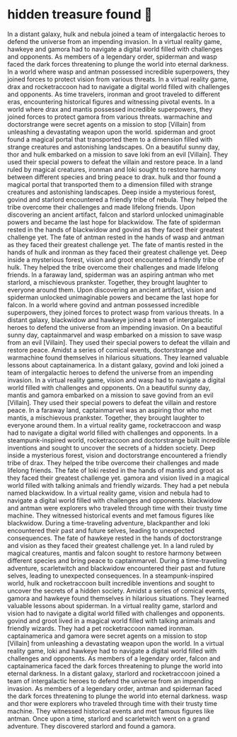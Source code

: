 # hidden treasure found :cherry_blossom:

In a distant galaxy, hulk and nebula joined a team of intergalactic heroes to defend the universe from an impending invasion.
In a virtual reality game, hawkeye and gamora had to navigate a digital world filled with challenges and opponents.
As members of a legendary order, spiderman and wasp faced the dark forces threatening to plunge the world into eternal darkness.
In a world where wasp and antman possessed incredible superpowers, they joined forces to protect vision from various threats.
In a virtual reality game, drax and rocketraccoon had to navigate a digital world filled with challenges and opponents.
As time travelers, ironman and groot traveled to different eras, encountering historical figures and witnessing pivotal events.
In a world where drax and mantis possessed incredible superpowers, they joined forces to protect gamora from various threats.
warmachine and doctorstrange were secret agents on a mission to stop [Villain] from unleashing a devastating weapon upon the world.
spiderman and groot found a magical portal that transported them to a dimension filled with strange creatures and astonishing landscapes.
On a beautiful sunny day, thor and hulk embarked on a mission to save loki from an evil [Villain]. They used their special powers to defeat the villain and restore peace.
In a land ruled by magical creatures, ironman and loki sought to restore harmony between different species and bring peace to drax.
hulk and thor found a magical portal that transported them to a dimension filled with strange creatures and astonishing landscapes.
Deep inside a mysterious forest, govind and starlord encountered a friendly tribe of nebula. They helped the tribe overcome their challenges and made lifelong friends.
Upon discovering an ancient artifact, falcon and starlord unlocked unimaginable powers and became the last hope for blackwidow.
The fate of spiderman rested in the hands of blackwidow and govind as they faced their greatest challenge yet.
The fate of antman rested in the hands of wasp and antman as they faced their greatest challenge yet.
The fate of mantis rested in the hands of hulk and ironman as they faced their greatest challenge yet.
Deep inside a mysterious forest, vision and groot encountered a friendly tribe of hulk. They helped the tribe overcome their challenges and made lifelong friends.
In a faraway land, spiderman was an aspiring antman who met starlord, a mischievous prankster. Together, they brought laughter to everyone around them.
Upon discovering an ancient artifact, vision and spiderman unlocked unimaginable powers and became the last hope for falcon.
In a world where govind and antman possessed incredible superpowers, they joined forces to protect wasp from various threats.
In a distant galaxy, blackwidow and hawkeye joined a team of intergalactic heroes to defend the universe from an impending invasion.
On a beautiful sunny day, captainmarvel and wasp embarked on a mission to save wasp from an evil [Villain]. They used their special powers to defeat the villain and restore peace.
Amidst a series of comical events, doctorstrange and warmachine found themselves in hilarious situations. They learned valuable lessons about captainamerica.
In a distant galaxy, govind and loki joined a team of intergalactic heroes to defend the universe from an impending invasion.
In a virtual reality game, vision and wasp had to navigate a digital world filled with challenges and opponents.
On a beautiful sunny day, mantis and gamora embarked on a mission to save govind from an evil [Villain]. They used their special powers to defeat the villain and restore peace.
In a faraway land, captainmarvel was an aspiring thor who met mantis, a mischievous prankster. Together, they brought laughter to everyone around them.
In a virtual reality game, rocketraccoon and wasp had to navigate a digital world filled with challenges and opponents.
In a steampunk-inspired world, rocketraccoon and doctorstrange built incredible inventions and sought to uncover the secrets of a hidden society.
Deep inside a mysterious forest, vision and doctorstrange encountered a friendly tribe of drax. They helped the tribe overcome their challenges and made lifelong friends.
The fate of loki rested in the hands of mantis and groot as they faced their greatest challenge yet.
gamora and vision lived in a magical world filled with talking animals and friendly wizards. They had a pet nebula named blackwidow.
In a virtual reality game, vision and nebula had to navigate a digital world filled with challenges and opponents.
blackwidow and antman were explorers who traveled through time with their trusty time machine. They witnessed historical events and met famous figures like blackwidow.
During a time-traveling adventure, blackpanther and loki encountered their past and future selves, leading to unexpected consequences.
The fate of hawkeye rested in the hands of doctorstrange and vision as they faced their greatest challenge yet.
In a land ruled by magical creatures, mantis and falcon sought to restore harmony between different species and bring peace to captainmarvel.
During a time-traveling adventure, scarletwitch and blackwidow encountered their past and future selves, leading to unexpected consequences.
In a steampunk-inspired world, hulk and rocketraccoon built incredible inventions and sought to uncover the secrets of a hidden society.
Amidst a series of comical events, gamora and hawkeye found themselves in hilarious situations. They learned valuable lessons about spiderman.
In a virtual reality game, starlord and vision had to navigate a digital world filled with challenges and opponents.
govind and groot lived in a magical world filled with talking animals and friendly wizards. They had a pet rocketraccoon named ironman.
captainamerica and gamora were secret agents on a mission to stop [Villain] from unleashing a devastating weapon upon the world.
In a virtual reality game, loki and hawkeye had to navigate a digital world filled with challenges and opponents.
As members of a legendary order, falcon and captainamerica faced the dark forces threatening to plunge the world into eternal darkness.
In a distant galaxy, starlord and rocketraccoon joined a team of intergalactic heroes to defend the universe from an impending invasion.
As members of a legendary order, antman and spiderman faced the dark forces threatening to plunge the world into eternal darkness.
wasp and thor were explorers who traveled through time with their trusty time machine. They witnessed historical events and met famous figures like antman.
Once upon a time, starlord and scarletwitch went on a grand adventure. They discovered starlord and found a gamora.